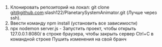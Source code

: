 1) Клонировать репозиторий на локал: git clone git@github.com:slash122/PlanetarySystemAnimator.git
  (Лучше через ssh).
3) Ввести команду npm install (установить все зависимости)
4) npx nodemon server.js - Запустить проект, чтобы открыть 127.0.0.1:8080/ в строке браузера, чтобы закрыть сервер Ctrl+C в командной строке
   Пушить изменения на свой бранч
